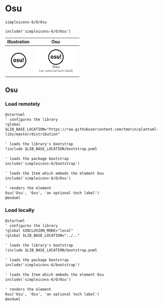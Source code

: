 # Osu


```text
simpleicons-6/O/Osu
```

```text
include('simpleicons-6/O/Osu')
```



| Illustration | Osu |
| :---: | :---: |
| ![illustration for Illustration](../../simpleicons-6/O/Osu.png) | ![illustration for Osu](../../simpleicons-6/O/Osu.Local.png) |




## Osu

### Load remotely
```plantuml
@startuml
' configures the library
!global $LIB_BASE_LOCATION="https://raw.githubusercontent.com/tmorin/plantuml-libs/master/distribution"

' loads the library's bootstrap
!include $LIB_BASE_LOCATION/bootstrap.puml

' loads the package bootstrap
include('simpleicons-6/bootstrap')

' loads the Item which embeds the element Osu
include('simpleicons-6/O/Osu')

' renders the element
Osu('Osu', 'Osu', 'an optional tech label')
@enduml
```

### Load locally
```plantuml
@startuml
' configures the library
!global $INCLUSION_MODE="local"
!global $LIB_BASE_LOCATION="../.."

' loads the library's bootstrap
!include $LIB_BASE_LOCATION/bootstrap.puml

' loads the package bootstrap
include('simpleicons-6/bootstrap')

' loads the Item which embeds the element Osu
include('simpleicons-6/O/Osu')

' renders the element
Osu('Osu', 'Osu', 'an optional tech label')
@enduml
```

